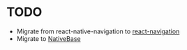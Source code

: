 # TODO

* Migrate from react-native-navigation to [react-navigation](https://reactnavigation.org)
* Migrate to [NativeBase](https://nativebase.io)